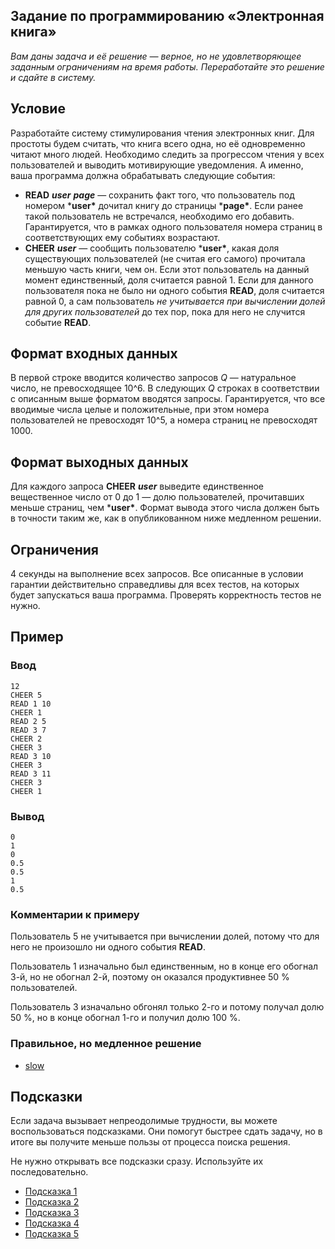 ## Задание по программированию «Электронная книга»

 

*Вам даны задача и её решение — верное, но не удовлетворяющее  заданным ограничениям на время работы. Переработайте это решение и  сдайте в систему.*

## Условие

Разработайте систему стимулирования чтения электронных книг. Для  простоты будем считать, что книга всего одна, но её одновременно читают  много людей. Необходимо следить за прогрессом чтения у всех  пользователей и выводить мотивирующие уведомления. А именно, ваша  программа должна обрабатывать следующие события:

- **READ** ***user*** ***page*** — сохранить факт того, что пользователь под номером ***user\*** дочитал книгу до страницы ***page\***. Если ранее такой пользователь не встречался, необходимо его добавить.  Гарантируется, что в рамках одного пользователя номера страниц в  соответствующих ему событиях возрастают.
- **CHEER** ***user*** — сообщить пользователю ***user\***, какая доля существующих пользователей (не считая его самого) прочитала  меньшую часть книги, чем он. Если этот пользователь на данный момент  единственный, доля считается равной 1. Если для данного пользователя  пока не было ни одного события **READ**, доля считается равной 0, а сам пользователь *не учитывается при вычислении долей для других пользователей* до тех пор, пока для него не случится событие **READ**.

## Формат входных данных

В первой строке вводится количество запросов *Q* — натуральное число, не превосходящее 10^6. В следующих *Q* строках в соответствии с описанным выше форматом вводятся запросы.  Гарантируется, что все вводимые числа целые и положительные, при этом  номера пользователей не превосходят 10^5, а номера страниц не  превосходят 1000.

## Формат выходных данных

Для каждого запроса **CHEER** ***user*** выведите единственное вещественное число от 0 до 1 — долю пользователей, прочитавших меньше страниц, чем ***user\***. Формат вывода этого числа должен быть в точности таким же, как в опубликованном ниже медленном решении.

## Ограничения

4 секунды на выполнение всех запросов. Все описанные в условии  гарантии действительно справедливы для всех тестов, на которых будет  запускаться ваша программа. Проверять корректность тестов не нужно.

## Пример

### Ввод

```
12
CHEER 5
READ 1 10
CHEER 1
READ 2 5
READ 3 7
CHEER 2
CHEER 3
READ 3 10
CHEER 3
READ 3 11
CHEER 3
CHEER 1
```

 

### Вывод

```
0
1
0
0.5
0.5
1
0.5
```

 

### Комментарии к примеру

Пользователь 5 не учитывается при вычислении долей, потому что для него не произошло ни одного события **READ**.

Пользователь 1 изначально был единственным, но в конце его обогнал  3-й, но не обогнал 2-й, поэтому он оказался продуктивнее 50 %  пользователей.

Пользователь 3 изначально обгонял только 2-го и потому получал долю 50 %, но в конце обогнал 1-го и получил долю 100 %.

###  

### Правильное, но медленное решение

- [slow](https://stepik.org/media/attachments/lesson/286406/7YdiJmS5EeiQ1RJfHSpJKg_ee2eec2064b911e8a488d1e3a26d9d2c_slow.cpp)

 

## Подсказки

Если задача вызывает непреодолимые трудности, вы можете  воспользоваться подсказками. Они помогут быстрее сдать задачу, но в  итоге вы получите меньше пользы от процесса поиска решения.

Не нужно открывать все подсказки сразу. Используйте их последовательно.

 

- [Подсказка 1](https://stepik.org/media/attachments/lesson/286406/4f6F9efeEei5Kg7DUflKxA_e26cfeb0e7de11e880463dc9adc4d9bc_ebook-1.pdf)
- [Подсказка 2](https://stepik.org/media/attachments/lesson/286406/4f6tLefeEeilxxL_ZeRz_A_e27478c0e7de11e89bf1032d5d05de4f_ebook-2.pdf)
- [Подсказка 3](https://stepik.org/media/attachments/lesson/286406/4f9JAufeEeiaxBKyA9PBAg_e26f48a0e7de11e8b9ee51de5db3cbe5_ebook-3.pdf)
- [Подсказка 4](https://stepik.org/media/attachments/lesson/286406/4f9JAefeEeiaxBKyA9PBAg_e2727cf0e7de11e8ba36791774dc29a3_ebook-4.pdf)
- [Подсказка 5](https://stepik.org/media/attachments/lesson/286406/4gQEgefeEeiTKQ5ajE7PqA_e26ed370e7de11e88c94d51cedeec544_ebook-5.pdf)
